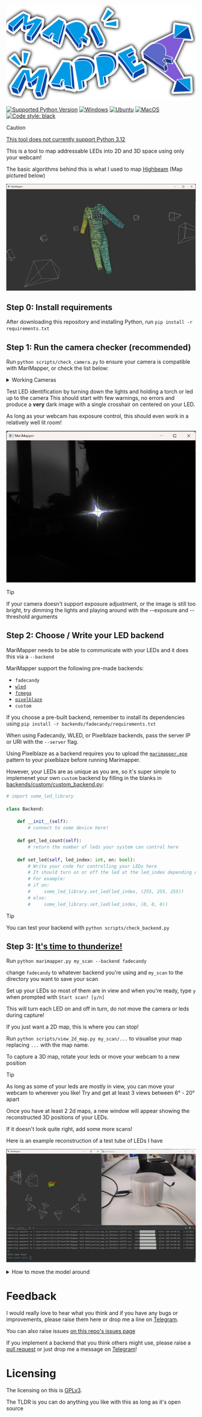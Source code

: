 ![logo.png](docs%2Fimages%2Flogo.png)

[![Supported Python Version](https://img.shields.io/badge/python-3.9%20%7C%203.10%20%7C%203.11-blue)]()
[![Windows](https://github.com/TheMariday/MariMapper/actions/workflows/test_windows.yml/badge.svg)](https://github.com/TheMariday/MariMapper/actions/workflows/test_windows.yml)
[![Ubuntu](https://github.com/TheMariday/MariMapper/actions/workflows/test_ubuntu.yml/badge.svg)](https://github.com/TheMariday/MariMapper/actions/workflows/test_ubuntu.yml)
[![MacOS](https://github.com/TheMariday/MariMapper/actions/workflows/test_mac.yml/badge.svg)](https://github.com/TheMariday/MariMapper/actions/workflows/test_mac.yml)
[![Code style: black](https://img.shields.io/badge/code%20style-black-000000.svg)](https://github.com/psf/black)

> [!CAUTION]
> [This tool does not currently support Python 3.12](https://github.com/TheMariday/marimapper/issues/27)

This is a tool to map addressable LEDs into 2D and 3D space using only your webcam!

The basic algorithms behind this is what I used to map [Highbeam](https://www.youtube.com/shorts/isdhMqDIR8k)
(Map pictured below)

![](docs/images/reconstruct_with_normals_and_strips.png)


## Step 0: Install requirements

After downloading this repository and installing Python, run `pip install -r requirements.txt`

## Step 1: Run the camera checker (recommended)

Run `python scripts/check_camera.py` to ensure your camera is compatible with MariMapper, or check the list below:

<details>

<summary>Working Cameras</summary>

- HP 4310 (settings may not revert)
- Logitech C920
- Dell Lattitude 5521 built-in
- HP Envy x360 built-in 
- If your camera works, please drop me a line so I can add it to the list!

</details>

Test LED identification by turning down the lights and holding a torch or led up to the camera
This should start with few warnings, no errors and produce a **very** dark image
with a single crosshair on centered on your LED.

As long as your webcam has exposure control, this should even work in a relatively well lit room!

![alt text](docs/images/camera_check.png "Camera Check window")


> [!TIP]
> If your camera doesn't support exposure adjustment, or the image is still too bright, try dimming the lights and playing around with the --exposure and --threshold arguments

## Step 2: Choose / Write your LED backend

MariMapper needs to be able to communicate with your LEDs and it does this via a `--backend`

MariMapper support the following pre-made backends:

- `fadecandy`
- [`wled`](https://kno.wled.ge/)
- [`fcmega`](https://github.com/TheMariday/FC-Mega)
- [`pixelblaze`](https://electromage.com/docs)
- `custom`

If you choose a pre-built backend, remember to install its dependencies using 
`pip install -r backends/fadecandy/requirements.txt`

When using Fadecandy, WLED, or Pixelblaze backends, pass the server IP or URI with the `--server` flag.

Using Pixelblaze as a backend requires you to upload the [`marimapper.epe`](backends/pixelblaze/marimapper.epe) pattern to your pixelblaze before running Marimapper.

However, your LEDs are as unique as you are,
so it's super simple to implemenet your own `custom` backend by filling in the blanks
in [backends/custom/custom_backend.py](backends/custom/custom_backend.py):

```python
# import some_led_library

class Backend:

    def __init__(self):
        # connect to some device here!

    def get_led_count(self):
        # return the number of leds your system can control here

    def set_led(self, led_index: int, on: bool):
        # Write your code for controlling your LEDs here
        # It should turn on or off the led at the led_index depending on the "on" variable
        # For example:
        # if on:
        #     some_led_library.set_led(led_index, (255, 255, 255))
        # else:
        #     some_led_library.set_led(led_index, (0, 0, 0))
```
> [!TIP]
> You can test your backend with `python scripts/check_backend.py`

## Step 3: [It's time to thunderize!](https://youtu.be/-5KJiHc3Nuc?t=121)

Run `python marimapper.py my_scan --backend fadecandy` 

change `fadecandy` to whatever backend you're using 
and `my_scan` to the directory you want to save your scan

Set up your LEDs so most of them are in view and when you're ready, type `y` when prompted with `Start scan? [y/n]`

This will turn each LED on and off in turn, do not move the camera or leds during capture!

If you just want a 2D map, this is where you can stop! 

Run `python scripts/view_2d_map.py my_scan/...` to visualise your map replacing `...` with the map name.

To capture a 3D map, rotate your leds or move your webcam to a new position

> [!TIP]
> As long as some of your leds are mostly in view, you can move your webcam to wherever you like!
> Try and get at least 3 views between 6° - 20° apart

Once you have at least 2 2d maps, a new window will appear showing the reconstructed 3D positions of your LEDs.

If it doesn't look quite right, add some more scans!

Here is an example reconstruction of a test tube of LEDs I have

![](docs/images/live_example.png)

<details>
<summary>How to move the model around</summary>

- Click and drag to rotate the model around. 
- Hold shift to roll the camera
- Use the scroll wheel to zoom in / out
- Use the `n` key to hide / show normals
- Use the `+` / `-` keys to increase / decrease point sizes
- Use `1`, `2` & `3` keys to change colour scheme
</details>

# Feedback

I would really love to hear what you think and if you have any bugs or improvements, please raise them here or drop me a
line on [Telegram](https://t.me/themariday).

You can also raise issues [on this repo's issues page](https://github.com/TheMariday/marimapper/issues)

If you implement a backend that you think others might use, 
please raise a [pull request](https://github.com/TheMariday/marimapper/pulls) 
or just drop me a message on [Telegram](https://t.me/themariday)!

# Licensing

The licensing on this is [GPLv3](LICENSE).

The TLDR is you can do anything you like with this as long as it's open source
